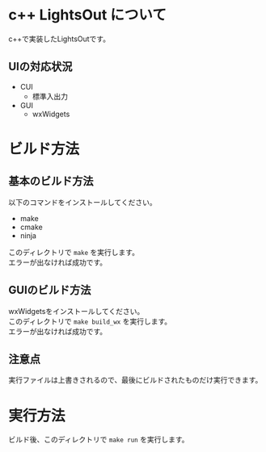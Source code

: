 # c++ LightsOut について

c++で実装したLightsOutです。

## UIの対応状況
- CUI
  - 標準入出力
- GUI
  - wxWidgets

# ビルド方法
## 基本のビルド方法

 以下のコマンドをインストールしてください。
- make
- cmake
- ninja

このディレクトリで `make` を実行します。  
エラーが出なければ成功です。

## GUIのビルド方法

wxWidgetsをインストールしてください。  
このディレクトリで `make build_wx` を実行します。  
エラーが出なければ成功です。

## 注意点
実行ファイルは上書きされるので、最後にビルドされたものだけ実行できます。

# 実行方法
ビルド後、このディレクトリで `make run` を実行します。